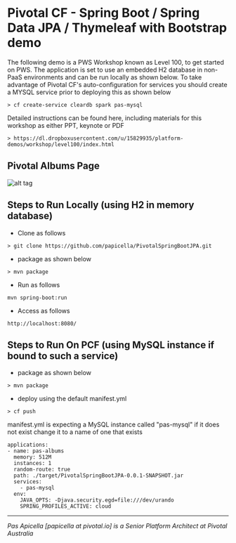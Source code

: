 <h1>Pivotal CF - Spring Boot / Spring Data JPA / Thymeleaf with Bootstrap demo</h1>

The following demo is a PWS Workshop known as Level 100, to get started on PWS. The application is 
set to use an embedded H2 database in non-PaaS environments and can be run locally as shown below. To 
take advantage of Pivotal CF's auto-configuration for services you should create a MYSQL service
prior to deploying this as shown below

```
> cf create-service cleardb spark pas-mysql
```

Detailed instructions can be found here, including materials for this workshop as either PPT, keynote or PDF

```
> https://dl.dropboxusercontent.com/u/15829935/platform-demos/workshop/level100/index.html
```


<h2>Pivotal Albums Page</h2>

![alt tag](https://dl.dropboxusercontent.com/u/15829935/platform-demos/workshop/level100/image1.png)

<h2> Steps to Run Locally (using H2 in memory database) </h2>

- Clone as follows

```
> git clone https://github.com/papicella/PivotalSpringBootJPA.git
```

- package as shown below

```
> mvn package
```

- Run as follows

```
mvn spring-boot:run
```

- Access as follows

```
http://localhost:8080/
```

<h2> Steps to Run On PCF (using MySQL instance if bound to such a service) </h2>

- package as shown below

```
> mvn package
```

- deploy using the default manifest.yml 

```
> cf push
```

manifest.yml is expecting a MySQL instance called "pas-mysql" if it does not exist change it to a name of one that exists

```
applications:
- name: pas-albums
  memory: 512M
  instances: 1
  random-route: true
  path: ./target/PivotalSpringBootJPA-0.0.1-SNAPSHOT.jar
  services:
    - pas-mysql
  env:
    JAVA_OPTS: -Djava.security.egd=file:///dev/urando
    SPRING_PROFILES_ACTIVE: cloud
```

<hr />
<i>
Pas Apicella [papicella at pivotal.io] is a Senior Platform Architect at Pivotal Australia
</i>

